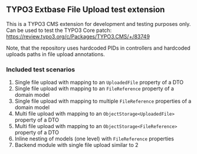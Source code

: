 ## TYPO3 Extbase File Upload test extension

This is a TYPO3 CMS extension for development and testing purposes only. Can be used to test the TYPO3 Core patch: https://review.typo3.org/c/Packages/TYPO3.CMS/+/83749

Note, that the repository uses hardcoded PIDs in controllers and hardcoded uploads paths in file upload annotations.

### Included test scenarios

1. Single file upload with mapping to an `UploadedFile` property of a DTO
2. Single file upload with mapping to an `FileReference` property of a domain model
3. Single file upload with mapping to multiple `FileReference` properties of a domain model
4. Multi file upload with mapping to an `ObjectStorage<UploadedFile>` property of a DTO
5. Multi file upload with mapping to an `ObjectStorage<FileReference>` property of a DTO
6. Inline nesting of models (one level) with `FileReference` properties
7. Backend module with single file upload similar to 2
